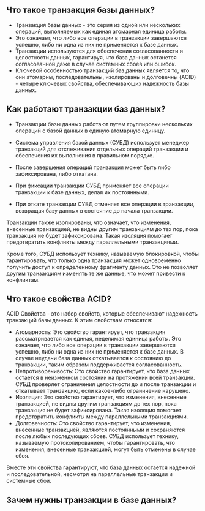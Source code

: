 ## Что такое транзакция базы данных?

* Транзакция базы данных - это серия из одной или нескольких операций, выполняемых как единая атомарная единица работы. 
* Это означает, что либо все операции в транзакции завершаются успешно, либо ни одна из них не применяется к базе данных.
* Транзакции используются для обеспечения согласованности и целостности данных, гарантируя, что база данных останется согласованной даже в случае системных сбоев или ошибок.
* Ключевой особенностью транзакций баз данных является то, что они атомарны, последовательны, изолированы и долговечны (ACID) - четыре ключевых свойства, обеспечивающих надежность базы данных.

## Как работают транзакции баз данных?
* Транзакции базы данных работают путем группировки нескольких операций с базой данных в единую атомарную единицу. 
* Система управления базой данных (СУБД) использует менеджер транзакций для отслеживания отдельных операций транзакции и обеспечения их выполнения в правильном порядке.

* После завершения операций транзакция может быть либо зафиксирована, либо откатана. 
* При фиксации транзакции СУБД применяет все операции транзакции к базе данных, делая их постоянными. 
* При откате транзакции СУБД отменяет все операции в транзакции, возвращая базу данных в состояние до начала транзакции.

Транзакции также изолированы, что означает, что изменения, внесенные транзакцией, не видны другим транзакциям до тех пор, пока транзакция не будет зафиксирована. Такая изоляция помогает предотвратить конфликты между параллельными транзакциями.

Кроме того, СУБД использует технику, называемую блокировкой, чтобы гарантировать, что только одна транзакция может одновременно получить доступ к определенному фрагменту данных. Это не позволяет другим транзакциям изменять те же данные, что может привести к конфликтам.

## Что такое свойства ACID?

ACID Свойства - это набор свойств, которые обеспечивают надежность транзакций базы данных. К этим свойствам относятся:

* Атомарность: Это свойство гарантирует, что транзакция рассматривается как единая, неделимая единица работы. Это означает, что либо все операции в транзакции завершаются успешно, либо ни одна из них не применяется к базе данных. В случае неудачи база данных откатывается к состоянию до транзакции, таким образом поддерживается согласованность.
* Непротиворечивость: Это свойство гарантирует, что база данных остается в неизменном состоянии на протяжении всей транзакции. СУБД проверяет ограничения целостности до и после транзакции и откатывает транзакцию, если какое-либо ограничение нарушено.
* Изоляция: Это свойство гарантирует, что изменения, внесенные транзакцией, не видны другим транзакциям до тех пор, пока транзакция не будет зафиксирована. Такая изоляция помогает предотвратить конфликты между параллельными транзакциями.
* Долговечность: Это свойство гарантирует, что изменения, внесенные транзакцией, являются постоянными и сохраняются после любых последующих сбоев. СУБД использует технику, называемую протоколированием, чтобы гарантировать, что изменения, внесенные транзакцией, могут быть отменены в случае сбоя.

Вместе эти свойства гарантируют, что база данных остается надежной и последовательной, несмотря на параллельные транзакции и системные сбои.

## Зачем нужны транзакции в базе данных?

